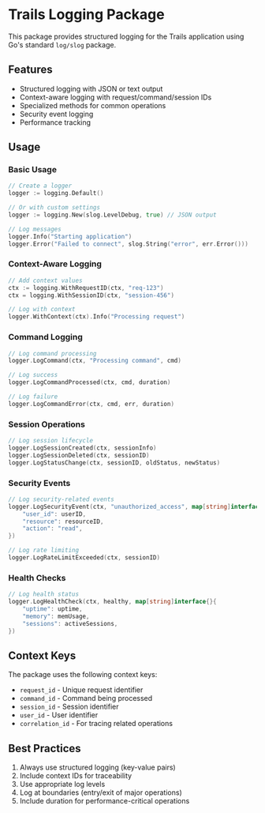 # Trails Logging Package

This package provides structured logging for the Trails application using Go's standard `log/slog` package.

## Features

- Structured logging with JSON or text output
- Context-aware logging with request/command/session IDs
- Specialized methods for common operations
- Security event logging
- Performance tracking

## Usage

### Basic Usage

```go
// Create a logger
logger := logging.Default()

// Or with custom settings
logger := logging.New(slog.LevelDebug, true) // JSON output

// Log messages
logger.Info("Starting application")
logger.Error("Failed to connect", slog.String("error", err.Error()))
```

### Context-Aware Logging

```go
// Add context values
ctx := logging.WithRequestID(ctx, "req-123")
ctx = logging.WithSessionID(ctx, "session-456")

// Log with context
logger.WithContext(ctx).Info("Processing request")
```

### Command Logging

```go
// Log command processing
logger.LogCommand(ctx, "Processing command", cmd)

// Log success
logger.LogCommandProcessed(ctx, cmd, duration)

// Log failure
logger.LogCommandError(ctx, cmd, err, duration)
```

### Session Operations

```go
// Log session lifecycle
logger.LogSessionCreated(ctx, sessionInfo)
logger.LogSessionDeleted(ctx, sessionID)
logger.LogStatusChange(ctx, sessionID, oldStatus, newStatus)
```

### Security Events

```go
// Log security-related events
logger.LogSecurityEvent(ctx, "unauthorized_access", map[string]interface{}{
    "user_id": userID,
    "resource": resourceID,
    "action": "read",
})

// Log rate limiting
logger.LogRateLimitExceeded(ctx, sessionID)
```

### Health Checks

```go
// Log health status
logger.LogHealthCheck(ctx, healthy, map[string]interface{}{
    "uptime": uptime,
    "memory": memUsage,
    "sessions": activeSessions,
})
```

## Context Keys

The package uses the following context keys:
- `request_id` - Unique request identifier
- `command_id` - Command being processed
- `session_id` - Session identifier
- `user_id` - User identifier
- `correlation_id` - For tracing related operations

## Best Practices

1. Always use structured logging (key-value pairs)
2. Include context IDs for traceability
3. Use appropriate log levels
4. Log at boundaries (entry/exit of major operations)
5. Include duration for performance-critical operations